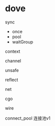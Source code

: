 # dove

sync
- once
- pool
- waitGroup

context

channel

unsafe

reflect

net

cgo

wire

connect_pool 连接池v1